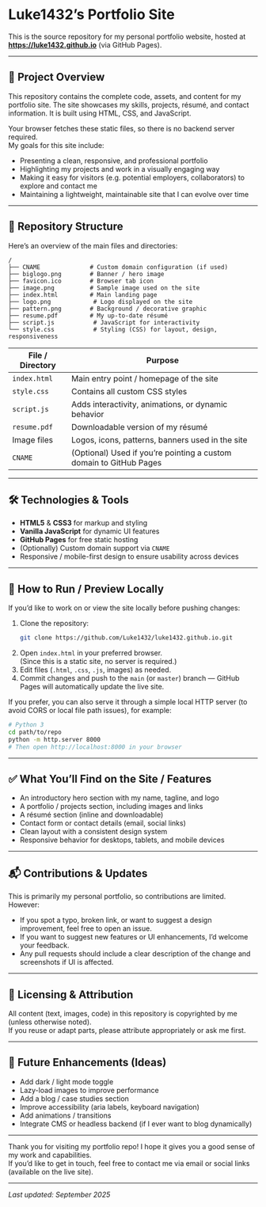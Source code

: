 # Luke1432’s Portfolio Site

This is the source repository for my personal portfolio website, hosted at **https://luke1432.github.io** (via GitHub Pages).

---

## 🚀 Project Overview

This repository contains the complete code, assets, and content for my portfolio site. The site showcases my skills, projects, résumé, and contact information. It is built using HTML, CSS, and JavaScript.

Your browser fetches these static files, so there is no backend server required.  
My goals for this site include:

- Presenting a clean, responsive, and professional portfolio  
- Highlighting my projects and work in a visually engaging way  
- Making it easy for visitors (e.g. potential employers, collaborators) to explore and contact me  
- Maintaining a lightweight, maintainable site that I can evolve over time

---

## 📁 Repository Structure

Here’s an overview of the main files and directories:

```
/
├── CNAME              # Custom domain configuration (if used)
├── biglogo.png        # Banner / hero image
├── favicon.ico        # Browser tab icon
├── image.png          # Sample image used on the site
├── index.html         # Main landing page
├── logo.png            # Logo displayed on the site
├── pattern.png        # Background / decorative graphic
├── resume.pdf         # My up-to-date résumé
├── script.js           # JavaScript for interactivity
└── style.css           # Styling (CSS) for layout, design, responsiveness
```

| File / Directory | Purpose |
|------------------|---------|
| `index.html`     | Main entry point / homepage of the site |
| `style.css`       | Contains all custom CSS styles |
| `script.js`        | Adds interactivity, animations, or dynamic behavior |
| `resume.pdf`       | Downloadable version of my résumé |
| Image files        | Logos, icons, patterns, banners used in the site |
| `CNAME`             | (Optional) Used if you’re pointing a custom domain to GitHub Pages |

---

## 🛠️ Technologies & Tools

- **HTML5** & **CSS3** for markup and styling  
- **Vanilla JavaScript** for dynamic UI features  
- **GitHub Pages** for free static hosting  
- (Optionally) Custom domain support via `CNAME`  
- Responsive / mobile-first design to ensure usability across devices  

---

## 🎯 How to Run / Preview Locally

If you’d like to work on or view the site locally before pushing changes:

1. Clone the repository:
   ```bash
   git clone https://github.com/Luke1432/luke1432.github.io.git
   ```
2. Open `index.html` in your preferred browser.  
   (Since this is a static site, no server is required.)
3. Edit files (`.html`, `.css`, `.js`, images) as needed.
4. Commit changes and push to the `main` (or `master`) branch — GitHub Pages will automatically update the live site.

If you prefer, you can also serve it through a simple local HTTP server (to avoid CORS or local file path issues), for example:

```bash
# Python 3
cd path/to/repo
python -m http.server 8000
# Then open http://localhost:8000 in your browser
```

---

## ✅ What You’ll Find on the Site / Features

- An introductory hero section with my name, tagline, and logo  
- A portfolio / projects section, including images and links  
- A résumé section (inline and downloadable)  
- Contact form or contact details (email, social links)  
- Clean layout with a consistent design system  
- Responsive behavior for desktops, tablets, and mobile devices  

---

## 📬 Contributions & Updates

This is primarily my personal portfolio, so contributions are limited. However:

- If you spot a typo, broken link, or want to suggest a design improvement, feel free to open an issue.  
- If you want to suggest new features or UI enhancements, I’d welcome your feedback.  
- Any pull requests should include a clear description of the change and screenshots if UI is affected.

---

## 📄 Licensing & Attribution

All content (text, images, code) in this repository is copyrighted by me (unless otherwise noted).  
If you reuse or adapt parts, please attribute appropriately or ask me first.

---

## 🧩 Future Enhancements (Ideas)

- Add dark / light mode toggle  
- Lazy-load images to improve performance  
- Add a blog / case studies section  
- Improve accessibility (aria labels, keyboard navigation)  
- Add animations / transitions  
- Integrate CMS or headless backend (if I ever want to blog dynamically)  

---

Thank you for visiting my portfolio repo! I hope it gives you a good sense of my work and capabilities.  
If you’d like to get in touch, feel free to contact me via email or social links (available on the live site).

---

*Last updated: September 2025*  
